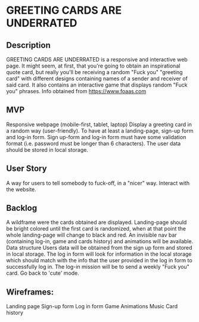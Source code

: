 # GREETING CARDS ARE UNDERRATED

## Description
GREETING CARDS ARE UNDERRATED is a responsive and interactive web page. It might seem, at first, that you're going to obtain an inspirational quote card, but really you'll be receiving a random "Fuck you" "greeting card" with different designs containing names of a sender and receiver of said card. It also contains an interactive game that displays random "Fuck you" phrases. Info obtained from https://www.foaas.com

## MVP
Responsive webpage (mobile-first, tablet, laptop)
Display a greeting card in a random way (user-friendly).
To have at least a landing-page, sign-up form and log-in form.
Sign up-form and log-in form must have some validation format (i.e. password must be longer than 6 characters).
The user data should be stored in local storage.

## User Story
A way for users to tell somebody to fuck-off, in a "nicer" way.
Interact with the website.

## Backlog
A wildframe were the cards obtained are displayed.
Landing-page should be bright colored until the first card is randomized, when at that point the whole landing-page will change to black and red.
An invisible nav bar (containing log-in, game and cards history) and animations will be available.
Data structure
Users data will be obtained from the sign up form and stored in local storage. The log in form will look for information in the local storage which should match with the info that the user provided in the log in form to successfully log in. The log-in mission will be to send a weekly "Fuck you" card.
Go back to 'cute' mode.

## Wireframes:
Landing page
Sign-up form
Log in form
Game
Animations
Music
Card history

